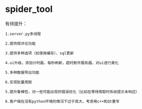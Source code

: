 # spider_tool

有待提升：

	1.server.py多线程

	2.提供爬评论功能

	3.提供多种选项（如使用缓存），sql更新

	4.ui升级，添加计时器，每秒刷新，超时断开服务器，对ui进行美化

	5.多种数据导出功能

	6.实现批量爬取
	
	5.提升鲁棒性，对一些可能出现的错误优化（比如在等待爬取时系统提示未响应）

	6.客户端在没有python环境的情况下过于庞大，考虑用c++和Qt重写
